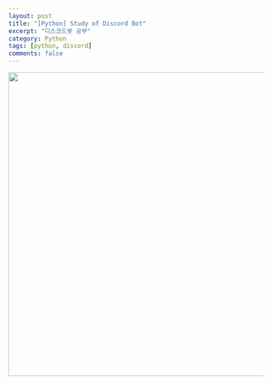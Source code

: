 ```yaml
---
layout: post
title: "[Python] Study of Discord Bot"
excerpt: "디스코드봇 공부"
category: Python
tags: [python, discord]
comments: false
---
```


<img width="600px" src="{{ site.url }}/assets/img/discord.png">
